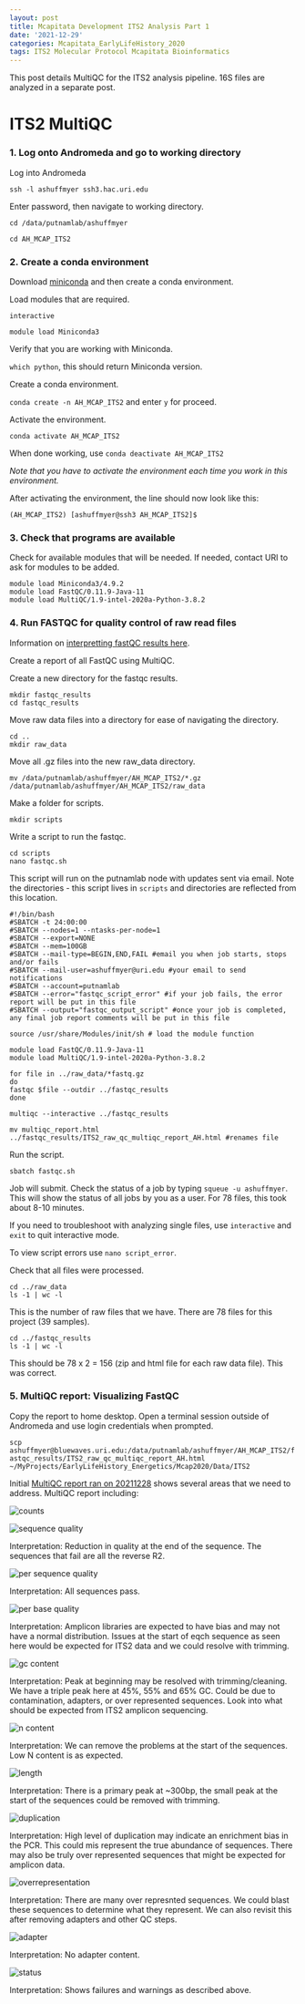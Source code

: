 ```yaml
---
layout: post
title: Mcapitata Development ITS2 Analysis Part 1
date: '2021-12-29'
categories: Mcapitata_EarlyLifeHistory_2020
tags: ITS2 Molecular Protocol Mcapitata Bioinformatics
---
```

This post details MultiQC for the ITS2 analysis pipeline. 16S files are analyzed in a separate post.   

# ITS2 MultiQC   

### 1. Log onto Andromeda and go to working directory  

Log into Andromeda  

`ssh -l ashuffmyer ssh3.hac.uri.edu`  

Enter password, then navigate to working directory.  

`cd /data/putnamlab/ashuffmyer`

`cd AH_MCAP_ITS2` 

### 2. Create a conda environment  

Download [miniconda](https://docs.conda.io/en/latest/miniconda.html) and then create a conda environment.  

Load modules that are required.  

```
interactive 

module load Miniconda3
```

Verify that you are working with Miniconda.  

`which python`, this should return Miniconda version.  

Create a conda environment.  

`conda create -n AH_MCAP_ITS2` and enter `y` for proceed. 

Activate the environment.  

`conda activate AH_MCAP_ITS2`  

When done working, use `conda deactivate AH_MCAP_ITS2`  

*Note that you have to activate the environment each time you work in this environment.*  

After activating the environment, the line should now look like this:  

`(AH_MCAP_ITS2) [ashuffmyer@ssh3 AH_MCAP_ITS2]$ `

### 3. Check that programs are available  

Check for available modules that will be needed. If needed, contact URI to ask for modules to be added.  

```
module load Miniconda3/4.9.2  
module load FastQC/0.11.9-Java-11  
module load MultiQC/1.9-intel-2020a-Python-3.8.2  
```

### 4. Run FASTQC for quality control of raw read files  

Information on [interpretting fastQC results here](https://www.bioinformatics.babraham.ac.uk/projects/fastqc/).  

Create a report of all FastQC using MultiQC.  

Create a new directory for the fastqc results.  

```
mkdir fastqc_results  
cd fastqc_results  
```

Move raw data files into a directory for ease of navigating the directory.  

```
cd ..
mkdir raw_data  
```

Move all .gz files into the new raw_data directory.  

`mv /data/putnamlab/ashuffmyer/AH_MCAP_ITS2/*.gz /data/putnamlab/ashuffmyer/AH_MCAP_ITS2/raw_data`
 
Make a folder for scripts.  

`mkdir scripts`  

Write a script to run the fastqc.  

```
cd scripts
nano fastqc.sh  
```

This script will run on the putnamlab node with updates sent via email. Note the directories - this script lives in `scripts` and directories are reflected from this location.   

```
#!/bin/bash
#SBATCH -t 24:00:00
#SBATCH --nodes=1 --ntasks-per-node=1
#SBATCH --export=NONE
#SBATCH --mem=100GB
#SBATCH --mail-type=BEGIN,END,FAIL #email you when job starts, stops and/or fails
#SBATCH --mail-user=ashuffmyer@uri.edu #your email to send notifications
#SBATCH --account=putnamlab                  
#SBATCH --error="fastqc_script_error" #if your job fails, the error report will be put in this file
#SBATCH --output="fastqc_output_script" #once your job is completed, any final job report comments will be put in this file

source /usr/share/Modules/init/sh # load the module function

module load FastQC/0.11.9-Java-11
module load MultiQC/1.9-intel-2020a-Python-3.8.2

for file in ../raw_data/*fastq.gz
do
fastqc $file --outdir ../fastqc_results         
done

multiqc --interactive ../fastqc_results  

mv multiqc_report.html ../fastqc_results/ITS2_raw_qc_multiqc_report_AH.html #renames file
```

Run the script.  

```
sbatch fastqc.sh 
```

Job will submit. Check the status of a job by typing `squeue -u ashuffmyer`. This will show the status of all jobs by you as a user. For 78 files, this took about 8-10 minutes.    

If you need to troubleshoot with analyzing single files, use `interactive` and `exit` to quit interactive mode.  

To view script errors use `nano script_error`.  

Check that all files were processed.  

```
cd ../raw_data
ls -1 | wc -l
```  

This is the number of raw files that we have. There are 78 files for this project (39 samples).     

```
cd ../fastqc_results
ls -1 | wc -l
```  

This should be 78 x 2 = 156 (zip and html file for each raw data file). This was correct.   

### 5. MultiQC report: Visualizing FastQC  

Copy the report to home desktop. Open a terminal session outside of Andromeda and use login credentials when prompted.  

`scp ashuffmyer@bluewaves.uri.edu:/data/putnamlab/ashuffmyer/AH_MCAP_ITS2/fastqc_results/ITS2_raw_qc_multiqc_report_AH.html ~/MyProjects/EarlyLifeHistory_Energetics/Mcap2020/Data/ITS2`
 
Initial [MultiQC report ran on 20211228](https://github.com/AHuffmyer/EarlyLifeHistory_Energetics/blob/master/Mcap2020/Data/ITS2/ITS2_raw_qc_multiqc_report_AH.html) shows several areas that we need to address. MultiQC report including:   

![counts](https://ahuffmyer.github.io/ASH_Putnam_Lab_Notebook/images/NotebookImages/ITS2/rawQC/sequencecounts.png)  

![sequence quality](https://ahuffmyer.github.io/ASH_Putnam_Lab_Notebook/images/NotebookImages/ITS2/rawQC/sequencequality.png)  

Interpretation: Reduction in quality at the end of the sequence. The sequences that fail are all the reverse R2.  

![per sequence quality](https://ahuffmyer.github.io/ASH_Putnam_Lab_Notebook/images/NotebookImages/ITS2/rawQC/persequencequality.png) 

Interpretation: All sequences pass.   

![per base quality](https://ahuffmyer.github.io/ASH_Putnam_Lab_Notebook/images/NotebookImages/ITS2/rawQC/perbasequality.png)

Interpretation: Amplicon libraries are expected to have bias and may not have a normal distribution. Issues at the start of eqch sequence as seen here would be expected for ITS2 data and we could resolve with trimming.  

![gc content](https://ahuffmyer.github.io/ASH_Putnam_Lab_Notebook/images/NotebookImages/ITS2/rawQC/gc.png)

Interpretation: Peak at beginning may be resolved with trimming/cleaning. We have a triple peak here at 45%, 55% and 65% GC. Could be due to contamination, adapters, or over represented sequences. Look into what should be expected from ITS2 amplicon sequencing.  

![n content](https://ahuffmyer.github.io/ASH_Putnam_Lab_Notebook/images/NotebookImages/ITS2/rawQC/ncontent.png) 

Interpretation: We can remove the problems at the start of the sequences. Low N content is as expected.  

![length](https://ahuffmyer.github.io/ASH_Putnam_Lab_Notebook/images/NotebookImages/ITS2/rawQC/length.png)

Interpretation: There is a primary peak at ~300bp, the small peak at the start of the sequences could be removed with trimming.   

![duplication](https://ahuffmyer.github.io/ASH_Putnam_Lab_Notebook/images/NotebookImages/ITS2/rawQC/duplication.png)

Interpretation: High level of duplication may indicate an enrichment bias in the PCR. This could mis represent the true abundance of sequences. There may also be truly over represented sequences that might be expected for amplicon data.  

![overrepresentation](https://ahuffmyer.github.io/ASH_Putnam_Lab_Notebook/images/NotebookImages/ITS2/rawQC/overrep.png)

Interpretation: There are many over represnted sequences. We could blast these sequences to determine what they represent. We can also revisit this after removing adapters and other QC steps.  

![adapter](https://ahuffmyer.github.io/ASH_Putnam_Lab_Notebook/images/NotebookImages/ITS2/rawQC/adapter.png)

Interpretation: No adapter content.   

![status](https://ahuffmyer.github.io/ASH_Putnam_Lab_Notebook/images/NotebookImages/ITS2/rawQC/status.png)  

Interpretation: Shows failures and warnings as described above.  




